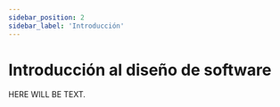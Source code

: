 ```yaml
---
sidebar_position: 2
sidebar_label: 'Introducción'
---
```


# Introducción al diseño de software

HERE WILL BE TEXT.
